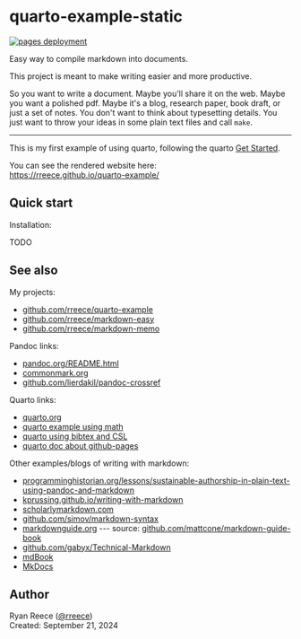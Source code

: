 quarto-example-static
====================================

[![pages deployment](https://github.com/rreece/quarto-example-static/actions/workflows/pages/pages-build-deployment/badge.svg)](https://github.com/rreece/quarto-example-static/actions/workflows/pages/pages-build-deployment)

Easy way to compile markdown into documents.

This project is meant to make writing easier and more productive.

So you want to write a document.
Maybe you'll share it on the web.
Maybe you want a polished pdf. 
Maybe it's a blog, research paper, book draft, or just a set of notes.
You don't want to think about typesetting details.
You just want to throw your ideas in some plain text files and call `make`.

----


This is my first example of using quarto, following the quarto
[Get Started](https://quarto.org/docs/get-started/hello/text-editor.html).

You can see the rendered website here:        
<https://rreece.github.io/quarto-example/>


Quick start
----------------------------------

Installation:

TODO


See also
----------------------------------

My projects:

-   [github.com/rreece/quarto-example](https://github.com/rreece/quarto-example)
-   [github.com/rreece/markdown-easy](https://github.com/rreece/markdown-easy)
-   [github.com/rreece/markdown-memo](https://github.com/rreece/markdown-memo)

Pandoc links:

-   [pandoc.org/README.html](http://pandoc.org/README.html)
-   [commonmark.org](http://commonmark.org/)
-   [github.com/lierdakil/pandoc-crossref](https://github.com/lierdakil/pandoc-crossref)

Quarto links:

-   [quarto.org](https://quarto.org/)
-   [quarto example using math](https://github.com/quarto-dev/quarto-examples/tree/main/html-math)
-   [quarto using bibtex and CSL](https://github.com/quarto-dev/quarto-examples/tree/main/appendix-csl)
-   [quarto doc about github-pages](https://quarto.org/docs/publishing/github-pages.html)

Other examples/blogs of writing with markdown:

-   [programminghistorian.org/lessons/sustainable-authorship-in-plain-text-using-pandoc-and-markdown](http://programminghistorian.org/lessons/sustainable-authorship-in-plain-text-using-pandoc-and-markdown)
-   [kprussing.github.io/writing-with-markdown](https://web.archive.org/web/20171026174128/http://kprussing.github.io/writing-with-markdown/)
-   [scholarlymarkdown.com](http://scholarlymarkdown.com/)
-   [github.com/simov/markdown-syntax](https://github.com/simov/markdown-syntax/blob/main/mermaid.md)
-   [markdownguide.org](https://www.markdownguide.org/getting-started/) --- source: [github.com/mattcone/markdown-guide-book](https://github.com/mattcone/markdown-guide-book/blob/master/manuscript/chapter3.md)
-   [github.com/gabyx/Technical-Markdown](https://github.com/gabyx/Technical-Markdown)
-   [mdBook](https://rust-lang.github.io/mdBook/)
-   [MkDocs](https://www.mkdocs.org/)


Author
----------------------------------

Ryan Reece ([@rreece](https://github.com/rreece))         
Created: September 21, 2024

